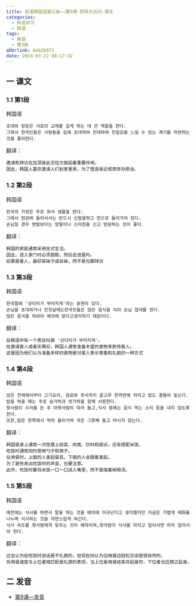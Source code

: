 ```yaml
---
title: 标准韩国语第三册——第9课-招待与访问-课文
categories:
  - 外语学习
  - 韩语
tags:
  - 韩语
  - 第3册
abbrlink: 8eb2b873
date: 2024-03-22 08:17:42
---
```

## 一 课文

### 1.1 第1段

韩国语

```
초대와 방문은 서로의 교제를 깊게 하는 데 큰 역할을 한다.
그래서 한국인들은 사람들을 집에 초대하여 친대하여 친밀감을 느낄 수 있는 계기를 마련하는 것을 좋아한다.
```

<!--more-->

翻译：

```
邀请和拜访在加深彼此交往方面起着重要作用。
因此，韩国人喜欢邀请人们到家里来，为了营造亲近感而举办聚会。
```

### 1.2 第2段

韩国语

```
한국의 가정은 주로 좌식 생활을 한다.
그래서 현관에 들어서서는 반드시 신발을벗고 한으로 들어가야 한다.
손님일 경우 맨발보다는 양말이나 스타킹을 신고 방문하는 것이 좋다.
```

翻译：

```
韩国的家庭通常采用坐式生活。
因此，进入家门时必须脱鞋，然后走进屋内。
如果是客人，最好穿袜子或丝袜，而不是光脚拜访
```

### 1.3 第3段

韩国语

```
한국말에 '상다리가 부러지게'라는 표현이 있다.
손님을 초대하거나 잔칫날에는한국인들은 많은 음식을 차려 손님 접대를 한다.
많은 음식을 차려야 예의에 맞다고생각하기 때문이다.
```

翻译：

```
在韩语中有一个表达叫做 '상다리가 부러지게'。
在邀请客人或者庆典日，韩国人通常准备丰盛的食物来款待客人。
这是因为他们认为准备多样的食物是对客人表示尊重和礼貌的一种方式
```

### 1.4 第4段

韩国语

```
상은 전채에서부터 고기요리, 음료와 후식까지 골고루 한꺼번에 차리고 밥도 곁들여 놓는다.
밥을 먹을 때는 주로 숟가락과 젓가락을 함께 사용한다.
윗사람이 수저를 든 후 아랫사람이 따라 들고,식사 중에는 음식 먹는 소리 등을 내지 않도록 한다.
또한,밥은 한쪽에서 먹어 들어가며 국은 그릇째 들고 마시지 않는다.
```

翻译：

```
韩国餐桌上通常一次性摆上前菜、肉类、饮料和甜点，还有搭配米饭。
吃饭时通常同时使用勺子和筷子。
在用餐时，上面的人拿起餐具，下面的人会跟着拿起。
为了避免发出吃饭时的声音，也要注意。
此外，吃饭时要将米饭一口一口送入嘴里，而不是端着碗喝汤。
```

### 1.5 第5段

韩国语

```
예전에는 식사를 하면서 말을 하는 것을 예의에 어긋난다고 생각했지만 지금은 가볍게 때화를 나누며 식사하는 것을 자연스럽게 여긴다.
식사 속도를 윗사람에게 맞추는 것이 예의이며,윗아람이 식사를 마치고 일어서면 따라 일어서야 한다.
```

翻译：

```
过去认为在吃饭时说话是不礼貌的，但现在则认为边用餐边轻松交谈是很自然的。
将用餐速度与上位者相匹配是礼貌的表现，当上位者用餐结束并起身时，下位者也应随之起身。
```

## 二 发音

* [第9课—发音][1]



[1]:https://biz.cli.im/Pcview?name=https%3A%2F%2Fbiz.cli.im%2Ftest%2FAZ388520%3Fcoding%3DH9dzLW%26qrurl%3Dhttp%253A%252F%252Fqr31.cn%252FH9dzLW%26gtype%3D2&time=1